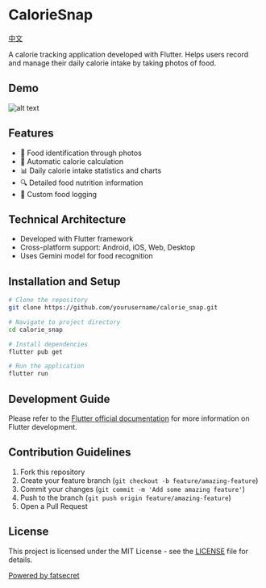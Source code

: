 # CalorieSnap

[中文](README_zh.md)

A calorie tracking application developed with Flutter. Helps users record and manage their daily calorie intake by taking photos of food.

## Demo
![alt text](assets/video/demo.gif)

## Features

- 📸 Food identification through photos
- 🔢 Automatic calorie calculation
- 📊 Daily calorie intake statistics and charts
- 🔍 Detailed food nutrition information
- 📝 Custom food logging

## Technical Architecture

- Developed with Flutter framework
- Cross-platform support: Android, iOS, Web, Desktop
- Uses Gemini model for food recognition

## Installation and Setup

```bash
# Clone the repository
git clone https://github.com/yourusername/calorie_snap.git

# Navigate to project directory
cd calorie_snap

# Install dependencies
flutter pub get

# Run the application
flutter run
```

## Development Guide

Please refer to the [Flutter official documentation](https://docs.flutter.dev/) for more information on Flutter development.

## Contribution Guidelines

1. Fork this repository
2. Create your feature branch (`git checkout -b feature/amazing-feature`)
3. Commit your changes (`git commit -m 'Add some amazing feature'`)
4. Push to the branch (`git push origin feature/amazing-feature`)
5. Open a Pull Request

## License

This project is licensed under the MIT License - see the [LICENSE](LICENSE) file for details.

[Powered by fatsecret](https://www.fatsecret.com)
